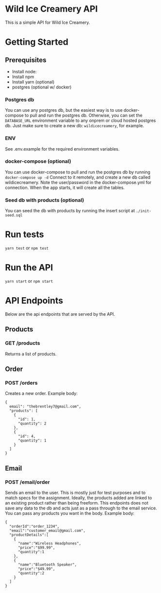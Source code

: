 # Wild Ice Creamery API

This is a simple API for Wild Ice Creamery.

# Getting Started

## Prerequisites

- Install node:
- Install npm
- Install yarn (optional)
- postgres (optional w/ docker)

### Postgres db

You can use any postgres db, but the easiest way is to use docker-compose to pull and run the postgres db.
Otherwise, you can set the `DATABASE_URL` environment variable to any onprem or cloud hosted postgres db. Just make sure to create a new db: `wildicecreamery`, for example.

### ENV

See .env.example for the required environment variables.

### docker-compose (optional)

You can use docker-compose to pull and run the postgres db by running
`docker-compose up -d`
Connect to it remotely, and create a new db called wildicecreamery. Note the user/password in the docker-compose.yml for connection. When the app starts, it will create all the tables.

### Seed db with products (optional)

You can seed the db with products by running the insert script at `./init-seed.sql`

# Run tests

`yarn test` or `npm test`

# Run the API

`yarn start` or `npm start`

# API Endpoints

Below are the api endpoints that are served by the API.

## Products

### GET /products

Returns a list of products.

## Order

### POST /orders

Creates a new order.
Example body:

```
{
  email": "thebrentley7@gmail.com",
  "products": [
    {
      "id": 1,
      "quantity": 2
    },
    {
      "id": 4,
      "quantity": 1
    }
  ]
}
```

## Email

### POST /email/order

Sends an email to the user.
This is mostly just for test purposes and to match specs for the assignment. Ideally, the products added are linked to an existing product rather than being freeform. This endpoints does not save any data to the db and acts just as a pass through to the email service. You can pass any products you want in the body.
Example body:

```
{
  "orderId":"order_1234",
  "email":"customer_email@gmail.com",
  "productDetails":[
    {
      "name":"Wireless Headphones",
      "price":"$99.99",
      "quantity":1
    },
    {
      "name":"Bluetooth Speaker",
      "price":"$49.99",
      "quantity":2
    }
  ]
}
```
